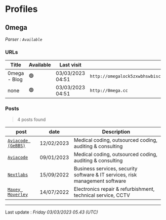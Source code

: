 # Profiles

## **0mega**


_Parser : `Available`_

### URLs
| Title | Available | Last visit | fqdn | Screenshot 
|---|---|---|---|---|
| 0mega - Blog | 🟢 | 03/03/2023 04:51 | `http://omegalock5zxwbhswbisc42o2q2i54vdulyvtqqbudqousisjgc7j7yd.onion` | <a href="https://www.ransomware.live/screenshots/omegalock5zxwbhswbisc42o2q2i54vdulyvtqqbudqousisjgc7j7yd-onion.png" target=_blank>📸</a> | 
| none | 🟢 | 03/03/2023 04:51 | `http://0mega.cc` | <a href="https://www.ransomware.live/screenshots/0mega-cc.png" target=_blank>📸</a> | 

### Posts

> 4 posts found

| post | date | Description
|---|---|---|
| [`Aviacode (GeBBS)`](https://google.com/search?q=Aviacode+%28GeBBS%29) | 12/02/2023 | Medical coding, outsourced coding, auditing & consulting |
| [`Aviacode`](https://google.com/search?q=Aviacode) | 09/01/2023 | Medical coding, outsourced coding, auditing & consulting |
| [`Nextlabs`](https://google.com/search?q=Nextlabs) | 15/09/2022 | Business services, security software & IT services, risk management software  |
| [`Maxey Moverley`](https://google.com/search?q=Maxey+Moverley) | 14/07/2022 | Electronics repair & refurbishment, technical service, CCTV |

 --- 


Last update : _Friday 03/03/2023 05.43 (UTC)_
